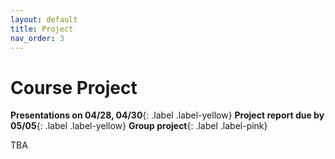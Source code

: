 ```yaml
---
layout: default
title: Project
nav_order: 3
---
```


# Course Project

**Presentations on 04/28, 04/30**{: .label .label-yellow}
**Project report due by 05/05**{: .label .label-yellow}
**Group project**{: .label .label-pink}

TBA